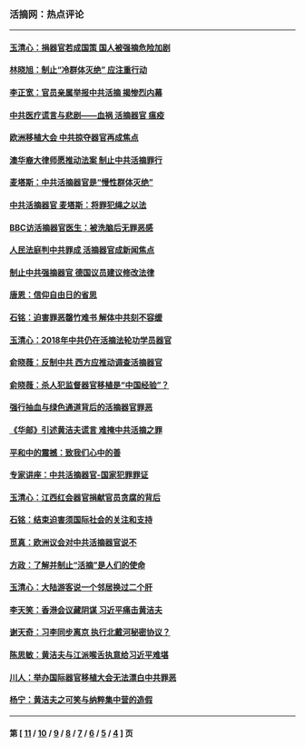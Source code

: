 ### 活摘网：热点评论
---
#### [玉清心：捐器官若成国策 国人被强摘危险加剧](../../pages/nf5879/n12802713.md?06170430) 
#### [林晓旭：制止“冷群体灭绝” 应注重行动](../../pages/nf5879/n12779736.md?06170430) 
#### [李正宽：官员亲属举报中共活摘 揭惨烈内幕](../../pages/nf5879/n12684490.md?06170430) 
#### [中共医疗谎言与悲剧——血祸 活摘器官 瘟疫](../../pages/nf5879/n12372103.md?06170430) 
#### [欧洲移植大会 中共掠夺器官再成焦点](../../pages/nf5879/n11538883.md?06170430) 
#### [澳华裔大律师愿推动法案 制止中共活摘罪行](../../pages/nf5879/n11377039.md?06170430) 
#### [麦塔斯：中共活摘器官是“慢性群体灭绝”](../../pages/nf5879/n11350529.md?06170430) 
#### [中共活摘器官 麦塔斯：将罪犯绳之以法](../../pages/nf5879/n11347973.md?06170430) 
#### [BBC访活摘器官医生：被洗脑后无罪恶感](../../pages/nf5879/n11335935.md?06170430) 
#### [人民法庭判中共罪成 活摘器官成新闻焦点](../../pages/nf5879/n11331578.md?06170430) 
#### [制止中共强摘器官 德国议员建议修改法律](../../pages/nf5879/n11249451.md?06170430) 
#### [唐恩：信仰自由日的省思](../../pages/nf5879/n11003525.md?06170430) 
#### [石铭：迫害罪恶罄竹难书  解体中共刻不容缓](../../pages/nf5879/n10942855.md?06170430) 
#### [玉清心：2018年中共仍在活摘法轮功学员器官](../../pages/nf5879/n10914646.md?06170430) 
#### [俞晓薇：反制中共 西方应推动调查活摘器官](../../pages/nf5879/n10794671.md?06170430) 
#### [俞晓薇：杀人犯监督器官移植是“中国经验”？](../../pages/nf5879/n10466427.md?06170430) 
#### [强行抽血与绿色通道背后的活摘器官罪恶](../../pages/nf5879/n10004708.md?06170430) 
#### [《华邮》引述黄洁夫谎言 难掩中共活摘之罪](../../pages/nf5879/n9642309.md?06170430) 
#### [平和中的震撼：致我们心中的善](../../pages/nf5879/n9021123.md?06170430) 
#### [专家讲座：中共活摘器官-国家犯罪罪证](../../pages/nf5879/n8828153.md?06170430) 
#### [玉清心：江西红会器官捐献官员贪腐的背后](../../pages/nf5879/n8522122.md?06170430) 
#### [石铭：结束迫害须国际社会的关注和支持](../../pages/nf5879/n8443497.md?06170430) 
#### [觅真：欧洲议会对中共活摘器官说不](../../pages/nf5879/n8337486.md?06170430) 
#### [方政：了解并制止“活摘”是人们的使命](../../pages/nf5879/n8329214.md?06170430) 
#### [玉清心：大陆游客说一个邻居换过二个肝](../../pages/nf5879/n8291404.md?06170430) 
#### [李天笑：香港会议藏阴谋 习近平痛击黄洁夫](../../pages/nf5879/n8241459.md?06170430) 
#### [谢天奇：习李同步离京 执行北戴河秘密协议？](../../pages/nf5879/n8230418.md?06170430) 
#### [陈思敏：黄洁夫与江派喉舌执意给习近平难堪](../../pages/nf5879/n8222166.md?06170430) 
#### [川人：举办国际器官移植大会无法漂白中共罪恶](../../pages/nf5879/n8221121.md?06170430) 
#### [杨宁：黄洁夫之可笑与纳粹集中营的造假](../../pages/nf5879/n8219897.md?06170430) 

---
#### 第 [ [11](./11.md?06170430) / [10](./10.md?06170430) / [9](./9.md?06170430) / [8](./8.md?06170430) / [7](./7.md?06170430) / [6](./6.md?06170430) / [5](./5.md?06170430) / [4](./4.md?06170430) ] 页
